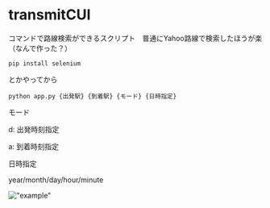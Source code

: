 # transmitCUI
コマンドで路線検索ができるスクリプト　普通にYahoo路線で検索したほうが楽（なんで作った？）

`pip install selenium`

とかやってから

`python app.py {出発駅} {到着駅} {モード} {日時指定}`

モード

d:  出発時刻指定

a:  到着時刻指定
       
日時指定

year/month/day/hour/minute


 !["example"]("example.png")
